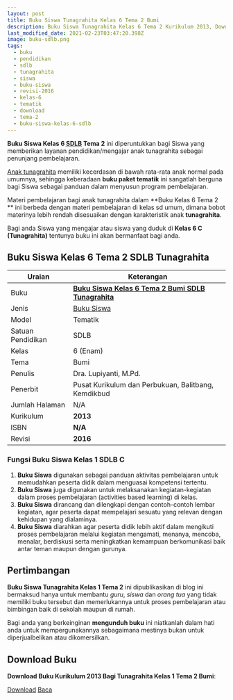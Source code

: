 ```yaml
---
layout: post
title: Buku Siswa Tunagrahita Kelas 6 Tema 2 Bumi
description: Buku Siswa Tunagrahita Kelas 6 Tema 2 Kurikulum 2013, Download buku Kelas 6 Tema 2 Bumi bagi tunagrahita
last_modified_date: 2021-02-23T03:47:20.398Z
image: buku-sdlb.png
tags:
  - buku
  - pendidikan
  - sdlb
  - tunagrahita
  - siswa
  - buku-siswa
  - revisi-2016
  - kelas-6
  - tematik
  - download
  - tema-2
  - buku-siswa-kelas-6-sdlb
---
```


**Buku Siswa Kelas 6 <abbr title="Sekolah Dasar Luar Biasa">SDLB</abbr> Tema 2** ini diperuntukkan bagi Siswa yang memberikan layanan pendidikan/mengajar anak tunagrahita sebagai penunjang pembelajaran.

[Anak tunagrahita](/teori/tunagrahita "Apa itu Tunagrahita") memiliki kecerdasan di bawah rata-rata anak normal pada umumnya, sehingga keberadaan **buku paket tematik** ini sangatlah berguna bagi Siswa sebagai panduan dalam menyusun program pembelajaran.

Materi pembelajaran bagi anak tunagrahita dalam **Buku Kelas 6 Tema 2 ** ini berbeda dengan materi pembelajaran di kelas sd umum, dimana bobot materinya lebih rendah disesuaikan dengan karakteristik anak **tunagrahita**.

Bagi anda Siswa yang mengajar atau siswa yang duduk di **Kelas 6 C (Tunagrahita)** tentunya buku ini akan bermanfaat bagi anda.

## Buku Siswa Kelas 6 Tema 2 SDLB Tunagrahita  

|Uraian|Keterangan|
| --- | --- |
|Buku|<a href="/bse/buku-siswa-tunagrahita-kelas-6-tema-2-bumi" title="Buku Siswa Kelas 6 Tema 2 Bumi SDLB Tunagrahita"><strong>Buku Siswa Kelas 6 Tema 2 Bumi SDLB Tunagrahita</strong></a>|
|Jenis|<a href="/bse" title="Buku Siswa" target="_blank">Buku Siswa</a>|
|Model|Tematik|
|Satuan Pendidikan|SDLB|
|Kelas|6 (Enam)|
|Tema|Bumi|
|Penulis| Dra. Lupiyanti, M.Pd.|
|Penerbit|Pusat Kurikulum dan Perbukuan, Balitbang, Kemdikbud|
|Jumlah Halaman|N/A|
|Kurikulum|<strong>2013</strong>|
|ISBN|<strong>N/A</strong>|
|Revisi|<strong>2016</strong>|


### Fungsi Buku Siswa Kelas 1 SDLB C
1. **Buku Siswa**  digunakan sebagai panduan aktivitas pembelajaran untuk memudahkan peserta didik dalam menguasai kompetensi tertentu.
2. **Buku Siswa**  juga digunakan untuk melaksanakan kegiatan-kegiatan dalam proses pembelajaran (activities based learning) di kelas.
3. **Buku Siswa** dirancang dan dilengkapi dengan contoh-contoh lembar kegiatan, agar peserta dapat mempelajari sesuatu yang relevan dengan kehidupan yang dialaminya.
4. **Buku Siswa** diarahkan agar peserta didik lebih aktif dalam mengikuti proses pembelajaran melalui kegiatan mengamati, menanya, mencoba, menalar, berdiskusi serta meningkatkan kemampuan berkomunikasi baik antar teman maupun dengan gurunya.


## Pertimbangan
**Buku Siswa Tunagrahita Kelas 1 Tema 2** ini dipublikasikan di blog ini bermaksud hanya untuk membantu _guru_, _siswa_ dan _orang tua_ yang tidak memiliki buku tersebut dan memerlukannya untuk proses pembelajaran atau bimbingan baik di sekolah maupun di rumah.

Bagi anda yang berkeinginan <b>mengunduh buku</b> ini niatkanlah dalam hati anda untuk mempergunakannya sebagaimana mestinya bukan untuk diperjualbelikan atau dikomersilkan.
  
## Download Buku
**Download Buku Kurikulum 2013 Bagi Tunagrahita Kelas 1 Tema 2 Bumi**:
<p class="center"><a class="button download" href="https://docs.google.com/uc?export=download&id=1S7x_Ps7aUT64X91qGqrZLRjWTZWB8u3H" rel="nofollow" target="_blank" title="Download Buku Siswa Tunagrahita Kelas 1 Tema 2 Bumi">Download</a>
<a class="button demo open-dialog" href="https://drive.google.com/file/d/1S7x_Ps7aUT64X91qGqrZLRjWTZWB8u3H/preview" rel="nofollow" target="_blank" title="Baca Buku Siswa Tunagrahita Kelas 1 Tema 2 Bumi">Baca</a></p>
